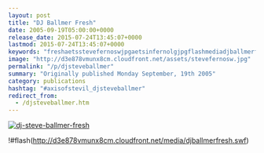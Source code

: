 ```yaml
---
layout: post
title: "DJ Ballmer Fresh"
date: 2005-09-19T05:00:00+0000
release_date: 2015-07-24T13:45:07+0000
lastmod: 2015-07-24T13:45:07+0000
keywords: "freshaetsstevefernoswjpgaetsinfernolgjpgflashmediadjballmerfreshswf, ballmer, steve"
image: "http://d3e878vmunx8cm.cloudfront.net/assets/stevefernosw.jpg"
permalink: "/p/djsteveballmer"
summary: "Originally published Monday September, 19th 2005"
category: publications
hashtag: "#axisofstevil_djsteveballmer"
redirect_from:
  - /djsteveballmer.htm
---
```


[![dj-steve-ballmer-fresh](http://d3e878vmunx8cm.cloudfront.net/assets/stevefernosw.jpg)](http://d3e878vmunx8cm.cloudfront.net/assets/Infernolg.jpg)

!#flash(http://d3e878vmunx8cm.cloudfront.net/media/djballmerfresh.swf)
